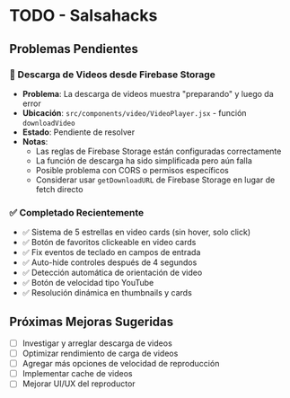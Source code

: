 # TODO - Salsahacks

## Problemas Pendientes

### 🔴 Descarga de Videos desde Firebase Storage
- **Problema**: La descarga de videos muestra "preparando" y luego da error
- **Ubicación**: `src/components/video/VideoPlayer.jsx` - función `downloadVideo`
- **Estado**: Pendiente de resolver
- **Notas**: 
  - Las reglas de Firebase Storage están configuradas correctamente
  - La función de descarga ha sido simplificada pero aún falla
  - Posible problema con CORS o permisos específicos
  - Considerar usar `getDownloadURL` de Firebase Storage en lugar de fetch directo

### ✅ Completado Recientemente
- ✅ Sistema de 5 estrellas en video cards (sin hover, solo click)
- ✅ Botón de favoritos clickeable en video cards
- ✅ Fix eventos de teclado en campos de entrada
- ✅ Auto-hide controles después de 4 segundos
- ✅ Detección automática de orientación de video
- ✅ Botón de velocidad tipo YouTube
- ✅ Resolución dinámica en thumbnails y cards

## Próximas Mejoras Sugeridas
- [ ] Investigar y arreglar descarga de videos
- [ ] Optimizar rendimiento de carga de videos
- [ ] Agregar más opciones de velocidad de reproducción
- [ ] Implementar cache de videos
- [ ] Mejorar UI/UX del reproductor 